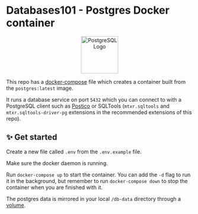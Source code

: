 # Databases101 - Postgres Docker container

<p align="center">
  <a href="https://www.postgresql.org/" target="blank"><img src="https://www.postgresql.org/media/img/about/press/elephant.png" width="100" alt="PostgreSQL Logo" /></a>
</p>

This repo has a [docker-compose](https://docs.docker.com/compose/) file which creates a container built from the `postgres:latest` image.

It runs a database service on port `5432` which you can connect to with a PostgreSQL client such as [Postico](https://eggerapps.at/postico2/) or SQLTools (`mtxr.sqltools` and `mtxr.sqltools-driver-pg` extensions in the recommended extensions of this repo).

## ✨ Get started

Create a new file called `.env` from the `.env.example` file.

Make sure the docker daemon is running.

Run `docker-compose up` to start the container. You can add the `-d` flag to run it in the background, but remember to run `docker-compose down` to stop the container when you are finished with it.

The postgres data is mirrored in your local `/db-data` directory through a [volume](https://docs.docker.com/storage/volumes/).
